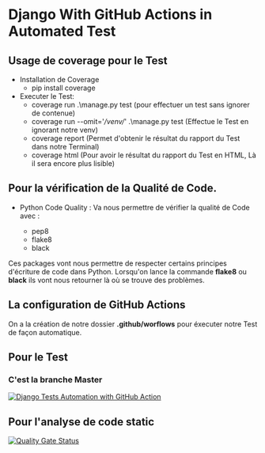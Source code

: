 # Django With GitHub Actions in Automated Test


## Usage de coverage pour le Test

* Installation de Coverage
    - pip install coverage
* Executer le Test:
    - coverage run .\manage.py test   (pour effectuer un test sans ignorer de contenue)
    - coverage run --omit='*/venv/*' .\manage.py test (Effectue le Test en ignorant notre venv)
    - coverage report  (Permet d'obtenir le résultat du rapport du Test dans notre Terminal)
    - coverage html  (Pour avoir le résultat du rapport du Test en HTML, Là il sera encore plus lisible)

## Pour la vérification de la Qualité de Code.

* Python Code Quality : Va nous permettre de vérifier la qualité de Code avec :

   - pep8
   - flake8
   - black

Ces packages vont nous permettre de respecter certains principes d'écriture de code dans Python. Lorsqu'on lance la commande **flake8** ou **black** ils vont nous retourner là où se trouve des problèmes.

## La configuration de GitHub Actions

On a la création de notre dossier **.github/worflows** pour éxecuter notre Test de façon automatique.

## Pour le Test 

### C'est la branche Master
[![Django Tests Automation with GitHub Action](https://github.com/Opeyemi19/django_test_github_action/actions/workflows/testing-app.yml/badge.svg?branch=main)](https://github.com/Opeyemi19/django_test_github_action/actions/workflows/testing-app.yml)


## Pour l'analyse de code static

[![Quality Gate Status](https://sonarcloud.io/api/project_badges/measure?project=pro-test-django&metric=alert_status)](https://sonarcloud.io/dashboard?id=pro-test-django)